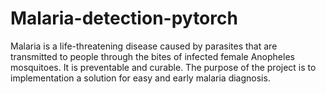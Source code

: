 # Malaria-detection-pytorch
Malaria is a life-threatening disease caused by parasites that are transmitted to people through the bites of infected female Anopheles mosquitoes. It is preventable and curable. The purpose of the project is to implementation a solution for easy and early malaria diagnosis.
